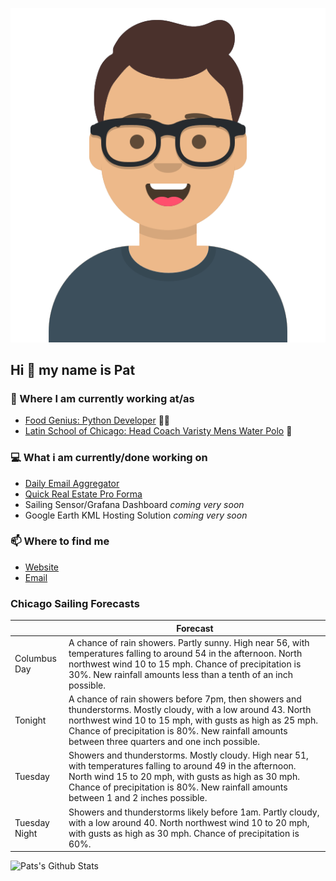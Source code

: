 [![Social banner for p-j-falconer](https://raw.githubusercontent.com/P-J-FALCONER/P-J-FALCONER/master/assets/avataaars.svg)](https://patfalconer.com/)
## Hi :wave: my name is Pat

### 💼 Where I am currently working at/as
- [Food Genius: Python Developer](https://getfoodgenius.com/) 🍔🐍
- [Latin School of Chicago: Head Coach Varisty Mens Water Polo](https://www.latinschool.org/) 🤽


### 💻 What i am currently/done working on
 - [Daily Email Aggregator](https://github.com/P-J-FALCONER/dott_daily_mail)
 - [Quick Real Estate Pro Forma](https://github.com/P-J-FALCONER/henry)
 - Sailing Sensor/Grafana Dashboard *coming very soon*
 - Google Earth KML Hosting Solution *coming very soon*

### 📫 Where to find me
 - [Website](https://patfalconer.com/)
 - [Email](mailto:patrick.j.falconer@gmail.com)


### Chicago Sailing Forecasts
|   | Forecast  |
|---|---|
| Columbus Day | A chance of rain showers. Partly sunny. High near 56, with temperatures falling to around 54 in the afternoon. North northwest wind 10 to 15 mph. Chance of precipitation is 30%. New rainfall amounts less than a tenth of an inch possible. |
| Tonight | A chance of rain showers before 7pm, then showers and thunderstorms. Mostly cloudy, with a low around 43. North northwest wind 10 to 15 mph, with gusts as high as 25 mph. Chance of precipitation is 80%. New rainfall amounts between three quarters and one inch possible. |
| Tuesday | Showers and thunderstorms. Mostly cloudy. High near 51, with temperatures falling to around 49 in the afternoon. North wind 15 to 20 mph, with gusts as high as 30 mph. Chance of precipitation is 80%. New rainfall amounts between 1 and 2 inches possible. |
| Tuesday Night | Showers and thunderstorms likely before 1am. Partly cloudy, with a low around 40. North northwest wind 10 to 20 mph, with gusts as high as 30 mph. Chance of precipitation is 60%. |

![Pats's Github Stats](https://github-readme-stats.vercel.app/api?username=p-j-falconer&show_icons=true&theme=radical)
